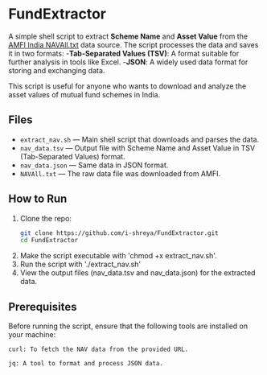 # FundExtractor

A simple shell script to extract **Scheme Name** and **Asset Value** from the [AMFI India NAVAll.txt](https://www.amfiindia.com/spages/NAVAll.txt) data source. The script processes the data and saves it in two formats:
-**Tab-Separated Values (TSV)**: A format suitable for further analysis in tools like Excel.
-**JSON**: A widely used data format for storing and exchanging data.

This script is useful for anyone who wants to download and analyze the asset values of mutual fund schemes in India.

##  Files

- `extract_nav.sh` — Main shell script that downloads and parses the data.
- `nav_data.tsv` — Output file with Scheme Name and Asset Value in TSV (Tab-Separated Values) format.
- `nav_data.json` — Same data in JSON format.
- `NAVAll.txt` — The raw data file was downloaded from AMFI.

##  How to Run

1. Clone the repo:
   ```bash
   git clone https://github.com/i-shreya/FundExtractor.git
   cd FundExtractor
2. Make the script executable with 'chmod +x extract_nav.sh'.
3. Run the script with './extract_nav.sh'
4. View the output files (nav_data.tsv and nav_data.json) for the extracted data.

## Prerequisites
Before running the script, ensure that the following tools are installed on your machine:

    curl: To fetch the NAV data from the provided URL.

    jq: A tool to format and process JSON data.
